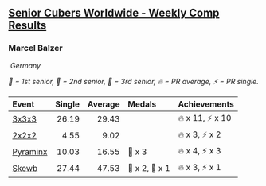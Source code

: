 <style>table {white-space: nowrap;}</style>
<link rel="stylesheet" type="text/css" href="/scw-comp/css/flags.css" />

## [Senior Cubers Worldwide - Weekly Comp Results](/scw-comp/results/)
### Marcel Balzer

<i class="flag flag-DE" />&nbsp;Germany

<span style="white-space: nowrap;">🥇 = 1st senior</span>, <span style="white-space: nowrap;">🥈 = 2nd senior</span>, <span style="white-space: nowrap;">🥉 = 3rd senior</span>, <span style="white-space: nowrap;">🔥 = PR average</span>, <span style="white-space: nowrap;">⚡ = PR single</span>.

| Event | Single | Average | Medals | Achievements|
| :-- | --: | --: | :-- | :-- |
| [3x3x3](333.md) | 26.19 | 29.43 |  | 🔥 x 11, ⚡ x 10 |
| [2x2x2](222.md) | 4.55 | 9.02 |  | 🔥 x 3, ⚡ x 2 |
| [Pyraminx](pyram.md) | 10.03 | 16.55 | 🥉 x 3 | 🔥 x 4, ⚡ x 3 |
| [Skewb](skewb.md) | 27.44 | 47.53 | 🥈 x 2, 🥉 x 1 | 🔥 x 3, ⚡ x 1 |

<!-- Global site tag (gtag.js) - Google Analytics -->
<script async src="https://www.googletagmanager.com/gtag/js?id=UA-86348435-3"></script>
<script>window.dataLayer = window.dataLayer || []; function gtag() {dataLayer.push(arguments);} gtag('js', new Date()); gtag('config', 'UA-86348435-3');</script>
